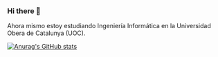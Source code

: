 ### Hi there 👋

Ahora mismo estoy estudiando Ingeniería Informática en la Universidad Obera de Catalunya (UOC).

[![Anurag's GitHub stats](https://github-readme-stats.vercel.app/api?username=paucape)](https://github.com/anuraghazra/github-readme-stats)

<!--
**PauCape/PauCape** is a ✨ _special_ ✨ repository because its `README.md` (this file) appears on your GitHub profile.

Here are some ideas to get you started:

- 🔭 I’m currently working on ...
- 🌱 I’m currently learning ...
- 👯 I’m looking to collaborate on ...
- 🤔 I’m looking for help with ...
- 💬 Ask me about ...
- 📫 How to reach me: ...
- 😄 Pronouns: ...
- ⚡ Fun fact: ...
-->
